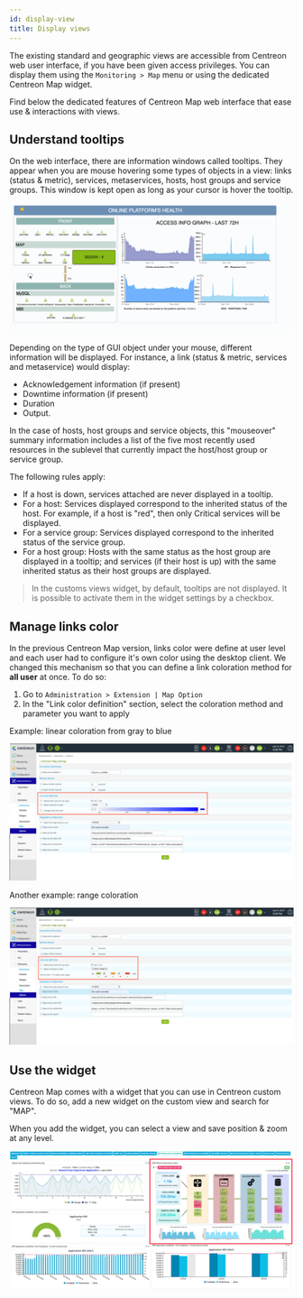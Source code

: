 ```yaml
---
id: display-view
title: Display views
---
```


The existing standard and geographic views are accessible from Centreon web user
interface, if you have been given access privileges. You can display them using
the `Monitoring > Map` menu or using the dedicated Centreon Map widget.

Find below the dedicated features of Centreon Map web interface that ease use &
interactions with views.

## Understand tooltips

On the web interface, there are information windows called tooltips. They appear
when you are mouse hovering some types of objects in a view: links (status &
metric), services, metaservices, hosts, host groups and service groups. This
window is kept open as long as your cursor is hover the tooltip.

![image](../assets/graph-views/tooltips.gif)

Depending on the type of GUI object under your mouse, different information will
be displayed. For instance, a link (status & metric, services and metaservice)
would display:

- Acknowledgement information (if present)
- Downtime information (if present)
- Duration
- Output.

In the case of hosts, host groups and service objects, this "mouseover" summary
information includes a list of the five most recently used resources in the
sublevel that currently impact the host/host group or service group.

The following rules apply:

- If a host is down, services attached are never displayed in a tooltip.
- For a host: Services displayed correspond to the inherited status of the
  host. For example, if a host is "red", then only Critical services will be
  displayed.
- For a service group: Services displayed correspond to the inherited status
  of the service group.
- For a host group: Hosts with the same status as the host group are displayed
  in a tooltip; and services (if their host is up) with the same inherited
  status as their host groups are displayed.

> In the customs views widget, by default, tooltips are not displayed. It is
> possible to activate them in the widget settings by a checkbox.

## Manage links color

In the previous Centreon Map version, links color were define at user level and
each user had to configure it's own color using the desktop client. We changed
this mechanism so that you can define a link coloration method for **all user**
at once. To do so:

1. Go to `Administration > Extension | Map Option`
2. In the "Link color definition" section, select the coloration method and
   parameter you want to apply

Example: linear coloration from gray to blue

![image](../assets/graph-views/links_color_1.png)

Another example: range coloration

![image](../assets/graph-views/links_color_2.png)

## Use the widget

Centreon Map comes with a widget that you can use in Centreon custom views. To
do so, add a new widget on the custom view and search for "MAP".

When you add the widget, you can select a view and save position & zoom at any
level.

![image](../assets/graph-views/widget.png)
